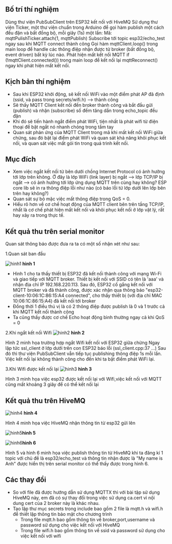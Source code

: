 ## Bố trí thí nghiệm
Dùng thư viện PubSubClient trên ESP32 kết nối với HiveMQ
Sử dụng thư viện Ticker, một thư viện chuẩn trong Arduino để gọi hàm publish một cách đều đặn và bất đồng bộ, mỗi giây (1s) một lần:
Mã: mqttPulishTicker.attach(1, mqttPublish)
Subscribe tới topic esp32/echo_test ngay sau khi MQTT connect thành công
Gọi hàm mqttClient.loop() trong main loop để handle các thông điệp nhận được từ broker (bất đồng bộ, event driven) bất kỳ lúc nào.
Phát hiện mất kết nối MQTT if (!mqttClient.connected()) trong main loop để kết nối lại mqttReconnect() ngay khi phát hiện mất kết nối.
## Kịch bản thí nghiệm
- Sau khi ESP32 khởi động, sẽ kết nối WiFi vào một điểm phát AP đã định (ssid, và pass trong secrets/wifi.h) --> thành công
- Sẽ thấy MQTT Client kết nối đến broker thành công và bắt đầu gửi (publish) và nhận (subscribe) số đếm tăng dần trong echo_topic đều đặn
- Khi đó sẽ tiến hành ngắt điểm phát WiFi, tiện nhất là phát wifi từ điện thoại để bật ngắt nó nhanh chóng trong tầm tay
- Quan sát phản ứng của MQTT Client trong mã khi mất kết nối WiFi giữa chừng,
sau đó bật lại điểm phát WiFi và quan sát khả năng khôi phục kết nối, và quan sát việc mất gói tin trong quá trình kết nối.
## Mục đích 
- Xem việc ngắt kết nối từ bên dưới chồng Internet Protocol có ảnh hưởng tới lớp trên không. Ở đây là lớp WiFi (link layer) bị ngắt --> lớp TCP/IP bị ngắt --> có ảnh hưởng tới lớp ứng dụng MQTT trên cùng hay không? ESP core lib sẽ in ra thông điệp lỗi như nào (có báo lỗi từ lớp dưới lên lớp bên trên hay không?)
- Quan sát sự bỏ mặc việc mất thông điệp trong QoS = 0. 
- Hiểu rõ hơn về cơ chế hoạt động của MQTT client bên trên tầng TCP/IP, nhất là cơ chế phát hiện mất kết nối và khôi phục kết nối ở lớp vật lý, rất hay xảy ra trong thực tế.
## Kết quả thu trên serial monitor
Quan sát thông báo được đưa ra ta có một số nhận xét như sau:

1.Quan sát ban đầu

![hinh1](https://github.com/user-attachments/assets/8dcecdc0-bd58-46b1-a17f-ea2c9b8d14c0) **hình 1**
- Hình 1 cho ta thấy thiết bị ESP32 đã kết nối thành công với mạng Wi-Fi và giao tiếp với MQTT broker. Thiết bị kết nối với SSID có tên là 'aaa' và nhận địa chỉ IP 192.168.220.113. Sau đó, ESP32 cố gắng kết nối với MQTT broker và đã thành công, được xác nhận qua thông báo "esp32-client-10:06:1C:86:15:A4 connected", cho thấy thiết bị (với địa chỉ MAC 10:06:1C:86:15:A4) đã kết nối tới broker
- Đồng thời 1 điều thú vị là có 2 thông điệp được publish là 0 và 1 trước cả khi MQTT kết nối thành công
- Ta cũng thấy được cơ chế Echo hoạt động bình thường ngay cả khi QoS = 0

2.Khi ngắt kết nối Wifi
![hinh2](https://github.com/user-attachments/assets/895db454-07cd-4582-99f9-e6f75756f85c) **hình 2**

Hình 2 minh họa trường hợp ngắt Wifi kết nối với ESP32 giữa chừng
Ngay lập tức ssl_client ở lớp dưới trên con ESP32 báo lỗi (ssl_client.cpp:37 ...)
Sau đó thì thư viện PubSubClient vẫn tiếp tục publishing thông điệp 1s mỗi lần.
Việc kết nối lại không thành công cho đến khi ta bật điểm phát WiFi lại.

3.Khi Wifi được kết nối lại
![hinh3](https://github.com/user-attachments/assets/49473649-ce44-452c-846a-7f2265de69c4) **hình 3**

Hình 3 minh họa việc esp32 được kết nối lại với Wifi,việc kết nối với MQTT cũng mất khoảng 3 giây để có thể kết nối lại
## Kết quả thu trên HiveMQ
![hinh4](https://github.com/user-attachments/assets/a482a1d9-5d91-477f-b539-3e381218bc8f) **hình 4**

Hình 4 minh họa việc HiveMQ nhận thông tin từ esp32 gửi lên

![hinh5](https://github.com/user-attachments/assets/3b15a4d2-a1e9-47b4-afbe-f0f62e689b03)**hình 5**

![hinh6](https://github.com/user-attachments/assets/29b9eb24-8cf6-4080-a4af-fd7941b08ba4)**hình 6**

Hình 5 và hình 6 minh họa việc publish thông tin từ HiveMQ khi ta đăng kí 1 topic với chủ đề là esp32/echo_test và thông tin nhận được là "My name is Anh" được hiển thị trên serial monitor có thể thấy được trong hình 6.

## Các thay đổi
- So với file đã được hướng dẫn sử dụng MQTTX thì với bài tập sử dụng HiveMQ này, em đã có sự thay đổi trong việc sử dụng ca.cert vì nội dung cert của 2 broker này là khác nhau.
- Tạo lập thư mục secrets trong include bao gồm 2 file là mqtt.h và wifi.h để thiết lập thông tin bảo mật cho chương trình
  + Trong file mqtt.h bao gồm thông tin về broker,port,username và password sử dụng cho việc kết nối với HiveMQ
  + Trong file wifi.h bao gồm thông tin về ssid và password sử dụng cho việc kết nối với wifi  
